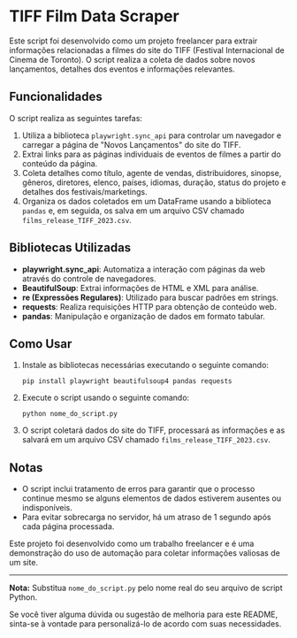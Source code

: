 # TIFF Film Data Scraper

Este script foi desenvolvido como um projeto freelancer para extrair informações relacionadas a filmes do site do TIFF (Festival Internacional de Cinema de Toronto). O script realiza a coleta de dados sobre novos lançamentos, detalhes dos eventos e informações relevantes.

## Funcionalidades

O script realiza as seguintes tarefas:

1. Utiliza a biblioteca `playwright.sync_api` para controlar um navegador e carregar a página de "Novos Lançamentos" do site do TIFF.
2. Extrai links para as páginas individuais de eventos de filmes a partir do conteúdo da página.
3. Coleta detalhes como título, agente de vendas, distribuidores, sinopse, gêneros, diretores, elenco, países, idiomas, duração, status do projeto e detalhes dos festivais/marketings.
4. Organiza os dados coletados em um DataFrame usando a biblioteca `pandas` e, em seguida, os salva em um arquivo CSV chamado `films_release_TIFF_2023.csv`.

## Bibliotecas Utilizadas

- **playwright.sync_api**: Automatiza a interação com páginas da web através do controle de navegadores.
- **BeautifulSoup**: Extrai informações de HTML e XML para análise.
- **re (Expressões Regulares)**: Utilizado para buscar padrões em strings.
- **requests**: Realiza requisições HTTP para obtenção de conteúdo web.
- **pandas**: Manipulação e organização de dados em formato tabular.

## Como Usar

1. Instale as bibliotecas necessárias executando o seguinte comando:
   ```
   pip install playwright beautifulsoup4 pandas requests
   ```

2. Execute o script usando o seguinte comando:
   ```
   python nome_do_script.py
   ```

3. O script coletará dados do site do TIFF, processará as informações e as salvará em um arquivo CSV chamado `films_release_TIFF_2023.csv`.

## Notas

- O script inclui tratamento de erros para garantir que o processo continue mesmo se alguns elementos de dados estiverem ausentes ou indisponíveis.
- Para evitar sobrecarga no servidor, há um atraso de 1 segundo após cada página processada.

Este projeto foi desenvolvido como um trabalho freelancer e é uma demonstração do uso de automação para coletar informações valiosas de um site.

---

**Nota:** Substitua `nome_do_script.py` pelo nome real do seu arquivo de script Python.

Se você tiver alguma dúvida ou sugestão de melhoria para este README, sinta-se à vontade para personalizá-lo de acordo com suas necessidades.
